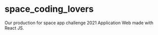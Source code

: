 # space_coding_lovers
Our production for space app challenge 2021
Application Web made with React JS.
